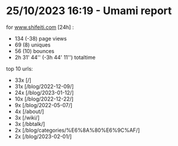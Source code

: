 # 25/10/2023 16:19 - Umami report
for www.shifeiti.com [24h] :

 - 134 (-38) page views
 - 69 (8) uniques
 - 56 (10) bounces
 - 2h 31' 44'' (-3h 44' 11'') totaltime


top 10 urls:
 - 33x [/]
 - 31x [/blog/2022-12-09/]
 - 24x [/blog/2023-01-12/]
 - 10x [/blog/2022-12-22/]
 - 9x [/blog/2022-05-07/]
 - 4x [/about/]
 - 3x [/wiki/]
 - 3x [/bbtalk/]
 - 2x [/blog/categories/%E6%8A%80%E6%9C%AF/]
 - 2x [/blog/2023-02-01/]



